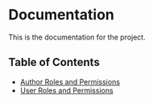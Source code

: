 # Documentation

This is the documentation for the project.

## Table of Contents

- [Author Roles and Permissions](_author-roles-and-permissions.md)
- [User Roles and Permissions](_user-roles-and-permissions.md)
